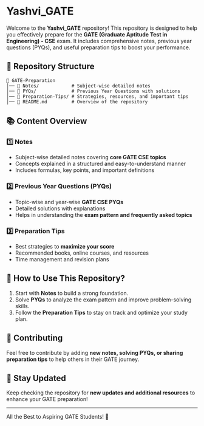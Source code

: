 # Yashvi_GATE

Welcome to the **Yashvi_GATE** repository! This repository is designed to help you effectively prepare for the **GATE (Graduate Aptitude Test in Engineering) - CSE** exam. It includes comprehensive notes, previous year questions (PYQs), and useful preparation tips to boost your performance.

## 📌 Repository Structure

```
📂 GATE-Preparation
│── 📁 Notes/            # Subject-wise detailed notes
│── 📁 PYQs/             # Previous Year Questions with solutions
│── 📁 Preparation-Tips/ # Strategies, resources, and important tips
│── 📜 README.md         # Overview of the repository
```

## 📚 Content Overview

### 1️⃣ Notes
- Subject-wise detailed notes covering **core GATE CSE topics**
- Concepts explained in a structured and easy-to-understand manner
- Includes formulas, key points, and important definitions

### 2️⃣ Previous Year Questions (PYQs)
- Topic-wise and year-wise **GATE CSE PYQs**
- Detailed solutions with explanations
- Helps in understanding the **exam pattern and frequently asked topics**

### 3️⃣ Preparation Tips
- Best strategies to **maximize your score**
- Recommended books, online courses, and resources
- Time management and revision plans

## 🚀 How to Use This Repository?
1. Start with **Notes** to build a strong foundation.
2. Solve **PYQs** to analyze the exam pattern and improve problem-solving skills.
3. Follow the **Preparation Tips** to stay on track and optimize your study plan.

## 🤝 Contributing
Feel free to contribute by adding **new notes, solving PYQs, or sharing preparation tips** to help others in their GATE journey.

## 📢 Stay Updated
Keep checking the repository for **new updates and additional resources** to enhance your GATE preparation!

---

All the Best to Aspiring GATE Students! 🚀
